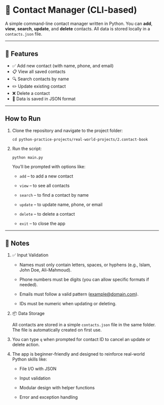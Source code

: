 # 📇 Contact Manager (CLI-based)

A simple command-line contact manager written in Python. You can **add**, **view**, **search**, **update**, and **delete** contacts. All data is stored locally in a `contacts.json` file.

---


## 🚀 Features

- ✅ Add new contact (with name, phone, and email)
- 📋 View all saved contacts
- 🔍 Search contacts by name
- ✏️ Update existing contact
- ❌ Delete a contact
- 💾 Data is saved in JSON format

---

## How to Run

1. Clone the repository and navigate to the project folder:

   `cd python-practice-projects/real-world-projects/2.contact-book` 


2. Run the script:

   `python main.py`

   You’ll be prompted with options like:

      - `add` – to add a new contact

      - `view` – to see all contacts

      - `search` – to find a contact by name

      - `update` – to update name, phone, or email

      - `delete` – to delete a contact

      - `exit` – to close the app

---

## 📌 Notes

1. ✅ Input Validation

   - Names must only contain letters, spaces, or hyphens (e.g., Islam, John Doe, Ali-Mahmoud).

   - Phone numbers must be digits (you can allow specific formats if needed).

   - Emails must follow a valid pattern (example@domain.com).

   - IDs must be numeric when updating or deleting.

2. 📦 Data Storage

   All contacts are stored in a simple `contacts.json` file in the same folder. The file is automatically created on first use.

3. You can type `q` when prompted for contact ID to cancel an update or delete action.

4. The app is beginner-friendly and designed to reinforce real-world Python skills like:

   - File I/O with JSON

   - Input validation

   - Modular design with helper functions

   - Error and exception handling